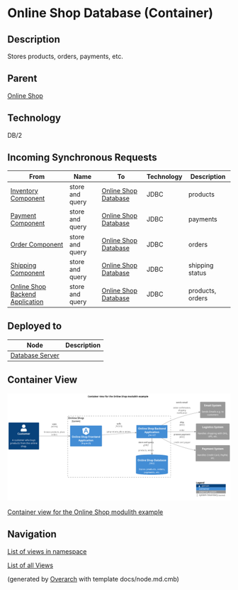
# Online Shop Database (Container)
## Description
Stores products, orders, payments, etc.

## Parent
[Online Shop](../../../../software-development/architecture/example/modulith/online-shop-system.md)

## Technology
DB/2
## Incoming Synchronous Requests 
| From | Name | To | Technology | Description |
|---|---|---|---|---|
| [Inventory Component](../../../../software-development/architecture/example/modulith/inventory-component.md) | store and query | [Online Shop Database](../../../../software-development/architecture/example/modulith/online-shop-db.md) | JDBC | products |
| [Payment Component](../../../../software-development/architecture/example/modulith/payment-component.md) | store and query | [Online Shop Database](../../../../software-development/architecture/example/modulith/online-shop-db.md) | JDBC | payments |
| [Order Component](../../../../software-development/architecture/example/modulith/order-component.md) | store and query | [Online Shop Database](../../../../software-development/architecture/example/modulith/online-shop-db.md) | JDBC | orders |
| [Shipping Component](../../../../software-development/architecture/example/modulith/shipping-component.md) | store and query | [Online Shop Database](../../../../software-development/architecture/example/modulith/online-shop-db.md) | JDBC | shipping status |
| [Online Shop Backend Application](../../../../software-development/architecture/example/modulith/online-shop-backend.md) | store and query | [Online Shop Database](../../../../software-development/architecture/example/modulith/online-shop-db.md) | JDBC | products, orders |
## Deployed to
| Node | Description |
|---|---|
| [Database Server](../../../../software-development/architecture/example/modulith/db-server.md)|  |

## Container View
![Container view for the Online Shop modulith example](../../../../software-development/architecture/example/modulith/container-view.png)

[Container view for the Online Shop modulith example](../../../../software-development/architecture/example/modulith/container-view.md)


## Navigation
[List of views in namespace](./views-in-namespace.md)

[List of all Views](../../../../views.md)


(generated by [Overarch](https://github.com/soulspace-org/overarch) with template docs/node.md.cmb)
